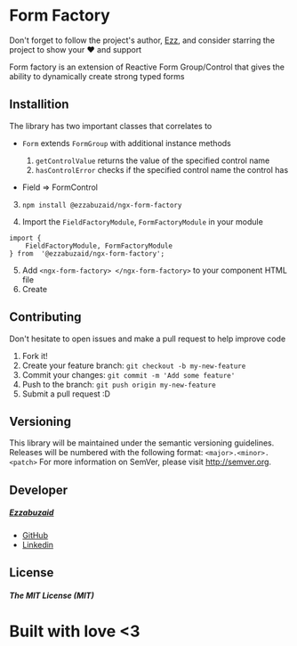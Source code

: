 # Form Factory

Don't forget to follow the project's author, [Ezz](https://github.com/ezzabuzaid), and consider starring the project to show your ❤️ and support

Form factory is an extension of Reactive Form Group/Control that gives the ability to dynamically create strong typed forms

## Installition
The library has two important classes that correlates to
* `Form` extends `FormGroup`  with additional instance methods
	1. `getControlValue` returns the value of the specified control name
	2. `hasControlError` checks if the specified control name the control has
 
* Field => FormControl


3. `npm install @ezzabuzaid/ngx-form-factory`

4. Import the `FieldFactoryModule`, `FormFactoryModule` in your module
 ```
 import {
	 FieldFactoryModule, FormFactoryModule
 } from  '@ezzabuzaid/ngx-form-factory';
 ```
5. Add `<ngx-form-factory> </ngx-form-factory>`  to your component HTML file
6. Create 

## Contributing
Don't hesitate to open issues and make a pull request to help improve code
1.  Fork it!
2.  Create your feature branch: `git checkout -b my-new-feature`
3.  Commit your changes: `git commit -m 'Add some feature'`
4.  Push to the branch: `git push origin my-new-feature`
5.  Submit a pull request :D
  
## Versioning

This library will be maintained under the semantic versioning guidelines.
Releases will be numbered with the following format:
`<major>.<minor>.<patch>`
For more information on SemVer, please visit http://semver.org.

## Developer
##### [Ezzabuzaid](mailto:ezzabuzaid@hotmail.com)
- [GitHub](https://github.com/ezzabuzaid)
- [Linkedin](https://www.linkedin.com/in/ezzabuzaid)

## License
##### The MIT License (MIT)

# Built with love <3
<!--stackedit_data:
eyJoaXN0b3J5IjpbLTQ1NzM5OTU4LDI2MTg2MzUxNCwxMDY2MD
U0NzQyLDcxNTk0ODYxMCwtMTM0MDc4MTYyOV19
-->
